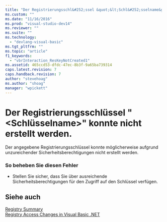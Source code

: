 ```yaml
---
title: "Der Registrierungsschl&#252;ssel &quot;&lt;Schl&#252;sselname&gt;&quot; konnte nicht erstellt werden. | Microsoft Docs"
ms.custom: ""
ms.date: "11/16/2016"
ms.prod: "visual-studio-dev14"
ms.reviewer: ""
ms.suite: ""
ms.technology: 
  - "devlang-visual-basic"
ms.tgt_pltfrm: ""
ms.topic: "article"
f1_keywords: 
  - "vbrInteraction_ResKeyNotCreated1"
ms.assetid: 465ccd53-dfdc-47ec-8b3f-9a65ba739314
caps.latest.revision: 7
caps.handback.revision: 7
author: "stevehoag"
ms.author: "shoag"
manager: "wpickett"
---
```

# Der Registrierungsschl&#252;ssel &quot;&lt;Schl&#252;sselname&gt;&quot; konnte nicht erstellt werden.
Der angegebene Registrierungsschlüssel konnte möglicherweise aufgrund unzureichender Sicherheitsberechtigungen nicht erstellt werden.  
  
### So beheben Sie diesen Fehler  
  
-   Stellen Sie sicher, dass Sie über ausreichende Sicherheitsberechtigungen für den Zugriff auf den Schlüssel verfügen.  
  
## Siehe auch  
 [Registry Summary](../../visual-basic/language-reference/keywords/registry-summary.md)   
 [Registry Access Changes in Visual Basic .NET](http://msdn.microsoft.com/de-de/b58f7687-f4db-448a-a865-07f62fd16fb2)